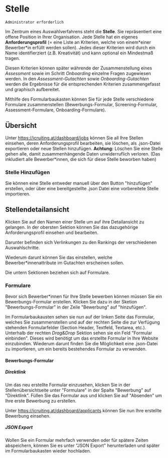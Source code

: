 # Stelle

`Administrator erforderlich`

Im Zentrum eines Auswahlverfahrens steht die **Stelle**. Sie repräsentiert eine offene Position in Ihrer Organisation. Jede Stelle hat ein eigenes **Anforderungsprofil** (= eine Liste an Kriterien, welche von einem\*einer Bewerber\*in erfüllt werden sollen). Jedes dieser Kriterien wird durch ein Name identifierziert (z.B. Kreativität) und kann optional ein Mindestmaß tragen.

Diesen Kriterien können später währende der Zusammenstellung eines _Assessment_ sowie im Schritt _Onboarding_ einzelne Fragen zugewiesen werden. In den _Assessment-Gutachten_ sowie _Onboarding-Gutachten_ werden die Ergebnisse für die entsprechenden Kriterien zusammengefasst und graphisch aufbereitet.

Mithilfe des Formularbaukasten können Sie für jede Stelle verschiedene Formulare zusammenstellen (Bewerbungs-Formular, Screening-Formular, Assessment-Formulare, Onboarding-Formulare).

## Übersicht

Unter https://icruiting.at/dashboard/jobs können Sie all Ihre Stellen einsehen, deren Anforderungsprofil bearbeiten, sie löschen, als .json-Datei exportieren oder neue Stellen hinzufügen.
**Achtung:** Löschen Sie eine Stelle gehen alle, damit zusammenhängende Daten unwiderruflich verloren. (Das inkludiert alle Bewerber\*innen, die sich für diese Stelle beworben haben)

### Stelle Hinzufügen

Sie können eine Stelle entweder manuell über den Button "hinzufügen" erstellen, oder über eine bereitgestellte .json Datei eine vorbereitete Stelle importieren.

## Stellendetailansicht

Klicken Sie auf den Namen einer Stelle um auf ihre Detailansicht zu gelangen.
In der obersten Sektion können Sie das dazugehörige Anforderungsprofil einsehen und bearbeiten.

Darunter befinden sich Verlinkungen zu den Rankings der verschiedenen Auswahlschritte.

Wiederum darunt können Sie das einstellen, welche Bewerber\*innenattribute im Gutachten erscheinen sollen.

Die untern Sektionen beziehen sich auf Formulare.

### Formulare

Bevor sich Bewerber\*innen für Ihre Stelle bewerben können müssen Sie ein Bewerbungs-Formular erstellen. Klicken Sie dazu in der Sketion "Bewerbungs-Formular" in der Zeile "Bewerbung" auf "hinzufügen".

Im Formularbaukausten sehen sie nun auf der linken Seite das Formular, welches Sie zusammenstellen und auf der rechten Seite die zur Verfügung stehenden Formularfelder (Section Header, Textfeld, Textarea, etc.). Unterhalb der rechten _Drag&Drop_ Sektion sehen sie ein Feld "Formular einbinden". Dieses wird benötigt um das erstellte Formular in Ihre Website einzubinden. Wiederum darunt finden Sie die Möglichkeit eine .json-Datei zu importieren, um ein bereits bestehendes Formular zu verwenden.

#### Bewerbungs-Formular

##### Direktlink

Um das neu erstellte Formular einzusehen, klicken Sie in der Stellenübersichtseite unter "Formulare" in der Spalte "Bewerbung" auf "Direktlink". Füllen Sie das Formular aus und klicken Sie auf "Absenden" um Ihre erste Bewerbung zu erstellen.

Unter https://icruiting.at/dashboard/applicants können Sie nun Ihre erstellte Bewerbung einsehen.

##### JSON Export

Wollen Sie ein Formular mehrfach verwenden oder für spätere Zeiten abspeichern, können Sie es unter "JSON Export" herunterladen und später im Formularbaukasten wieder hochladen.
